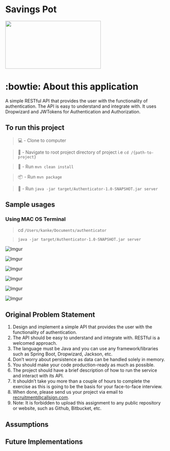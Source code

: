 # Savings Pot

<img src="https://imgur.com/85K61bJ.png" width="300" height="150" />

#  :bowtie: About this application #
A simple RESTful API that provides the user with the functionality of authentication. The API is easy to understand and integrate with. It uses Dropwizard and JWTokens for 
Authentication and Authorization.
 
##  To run this project ##

> :computer: -  Clone to computer

>  🧭 -  Navigate to root project directory of project i.e `cd /{path-to-project}`

> 🧹 -  Run `mvn clean install`

> :package: - Run  `mvn package`

> :runner: -  Run `java -jar target/Authenticator-1.0-SNAPSHOT.jar server`

##  Sample usages ##

###  Using MAC OS Terminal ###

> cd `/Users/kanke/Documents/authenticator`

> `java -jar target/Authenticator-1.0-SNAPSHOT.jar server`

![Imgur](https://imgur.com/lwzeRu8.png)


![Imgur](https://imgur.com/sJql3PR.png)


![Imgur](https://imgur.com/FF8AC6N.png)


![Imgur](https://imgur.com/keq3oQf.png)


![Imgur](https://imgur.com/reioWMS.png)


![Imgur](https://imgur.com/GNiQrZ9.png)


##  Original Problem Statement ##

1. Design and implement a simple API that provides the user with the functionality of authentication.
2. The API should be easy to understand and integrate with. RESTful is a welcomed approach.
3. The language must be Java and you can use any framework/libraries such as Spring Boot, Dropwizard, Jackson, etc.
4. Don’t worry about persistence as data can be handled solely in memory.
5. You should make your code production-ready as much as possible.
6. The project should have a brief description of how to run the service and interact with its API.
7. It shouldn’t take you more than a couple of hours to complete the exercise as this is going to be the basis for your face-to-face interview.
8. When done, please send us your project via email to recruitment@callsign.com.
9. Note: It is forbidden to upload this assignment to any public repository or website, such as Github, Bitbucket, etc.


##  Assumptions ##


##  Future Implementations ##
